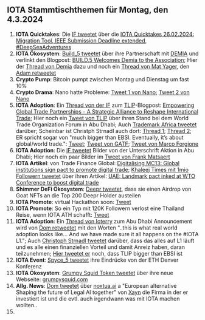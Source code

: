 ## IOTA Stammtischthemen für Montag, den 4.3.2024 

1. **IOTA Quicktakes**: Die [IF tweetet]() über die [IOTA Quicktakes 26.02.2024: Migration Tool, IEEE Submission Deadline extended, #DeepSeaAdventures](https://www.youtube.com/watch?v=cZZ2XIOAD4Q)
2. **IOTA Ökosystem**: [Build_5 tweetet](https://x.com/build5tech/status/1762379929461874699?s=20) über ihre Partnerschaft mit [DEMIA](https://twitter.com/_Demia) und verlinkt den Blogpost: [BUILD.5 Welcomes Demia to the Association](https://build5.com/blog/demia_collab/); Hier der [Thread von Demia](https://x.com/_Demia/status/1762522222378234331?s=20) dazu und noch ein [Thread von Mat Yager](https://x.com/Mat_Yarger/status/1762574071613522348?s=20), den [Adam retweetet](https://x.com/adam_unchained/status/1762712488116687143?s=20)
3. **Crypto Pump**: Bitcoin pumpt zwischen Montag und Dienstag um fast 10%
4. **Crypto Drama**: Nano hatte Probleme: [Tweet 1 von Nano](https://x.com/nano/status/1762032172137939423?s=20); [Tweet 2 von Nano](https://x.com/nano/status/1762430916238921869?s=20)
5. **IOTA Adoption**: Ein [Thread von der IF](https://x.com/iota/status/1762462596018360332?s=20) zum [TLIP](https://www.tlip.io/)-Blogpost: [Empowering Global Trade Partnerships - A Strategic Alliance to Reshape International Trade](https://blog.iota.org/empowering-global-trade/); Hier noch ein [Tweet von TLIP](https://x.com/TLIP_io/status/1762452767904547112?s=20) über ihren Stand bei dem World Trade Organization Forum in Abu Dhabi; Auch [Trademark Africa tweetet](https://x.com/TradeMarkAfrica/status/1762478437313176026?s=20) darüber; Scheinbar ist Christph Strnadl auch dort: [Thread 1](https://x.com/archimate/status/1762458440926920903?s=20); [Thread 2](https://x.com/archimate/status/1762471059880542566?s=20); ER spricht sogar von "much bigger than EBSI. Eventually, it’s about global/world trade.": [Tweet](https://x.com/archimate/status/1762485494175174895?s=20); [Tweet von GATF](https://x.com/GATFnews/status/1762495696756990367?s=20); [Tweet von Marco Forgione](https://x.com/marco4gione/status/1762492917963505814?s=20)
6. **IOTA Adoption**: Die [IF tweetet](https://x.com/iota/status/1762477278691225781?s=20) Bilder von der Unterschrift Aktion in Abu Dhabi; Hier noch ein paar Bilder im [Tweet von Frank Matsaert](https://x.com/FrankMatsaert/status/1762552448088989722?s=20)
7. **IOTA Artikel**: von Trade Finance Global: [Digitalising MC13: Global institutions sign pact to promote digital trade](https://www.tradefinanceglobal.com/posts/digitalising-mc13-global-institutions-sign-pact-promote-digital-trade/); [Khaleej Times
mit 1mio Followern tweetet](https://x.com/khaleejtimes/status/1762487630942310813?s=20) über ihren Artikel: [UAE: Landmark pact inked at WTO Conference to boost digital trade](https://www.khaleejtimes.com/business/uae-landmark-pact-inked-at-wto-conference-to-boost-digital-trade?_refresh=true)
8. **Shimmer DeFi Ökosystem**: [Deepr tweetet](https://x.com/DeeprFinance/status/1762480538072293763?s=20), dass sie einen Airdrop von Goat NFTs an die Top 200 Deepr Holder austeilen
9. **IOTA Promote**: virtual Hackathon soon: [Tweet](https://x.com/Deep_Sea_Iotan/status/1762494722495361392?s=20)
10. **IOTA Promote**: So ein Typ mit 120K Followern verlost eine Thailand Reise, wenn IOTA ATH schafft: [Tweet](https://x.com/altugisler/status/1762469202214969676?s=20)
11. **IOTA Adoption**: Ein [Thread von Ioterry](https://x.com/io_terry/status/1762584521361207418?s=20) zum Abu Dhabi Announcement wird von [Dom retweetet](https://x.com/DomSchiener/status/1762705369351024905?s=20) mit den Worten "..this is what real world adoption looks like... And we have made sure it all happens on the #IOTA L1."; Auch [Christoph Strnadl tweetet](https://x.com/archimate/status/1762562161941848387?s=20) darüber, dass das alles auf L1 läuft und es alle einen finanziellen Vorteil und damit Anreiz haben, daran teilzunehmen; [Hier tweetet er](https://x.com/archimate/status/1762485494175174895?s=20) noch, dass TLIP bigger than EBSI ist
12. **IOTA Event**: [Spyce_5 tweetet](https://x.com/SPYCE_5/status/1762655881466921349?s=20) ihre Eindrücke von der ETH Denver Konferenz
13. **IOTA Ökosystem**: [Grumpy Squid Token tweetet](https://x.com/Grumpy__Squid/status/1762657714881151082?s=20) über ihre neue Webseite: [grumpysquid.com](https://grumpysquid.com/)
14. **Allg. News**: [Dom tweetet](https://x.com/DomSchiener/status/1762741655923257809?s=20) über [noxtua.ai](https://www.noxtua.ai) a "European alternative Shaping the future of Legal AI together" von [Xayn](https://xayn.com/) die Firma in der er investiert ist und die evtl. auch irgendwann was mit IOTA machen wollten..
15. 

